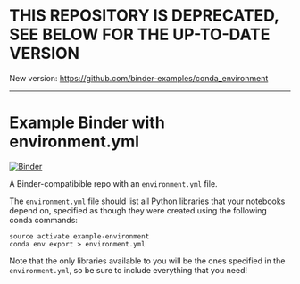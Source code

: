 # THIS REPOSITORY IS DEPRECATED, SEE BELOW FOR THE UP-TO-DATE VERSION

New version: https://github.com/binder-examples/conda_environment

---

# Example Binder with environment.yml

[![Binder](http://mybinder.org/badge.svg)](http://mybinder.org/repo/binder-project/example-conda-environment)

A Binder-compatibible repo with an `environment.yml` file.

The `environment.yml` file should list all Python libraries that your notebooks depend on, specified as though they were created
using the following conda commands:

```
source activate example-environment
conda env export > environment.yml
```

Note that the only libraries available to you will be the ones specified in the `environment.yml`, so be sure to include everything that you need!
